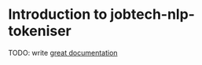 # Introduction to jobtech-nlp-tokeniser

TODO: write [great documentation](http://jacobian.org/writing/what-to-write/)
